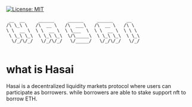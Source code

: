 [![License: MIT](https://img.shields.io/badge/License-MIT-blue)](https://en.wikipedia.org/wiki/MIT_License)


```
 __  __     ______     ______     ______     __    
/\ \_\ \   /\  __ \   /\  ___\   /\  __ \   /\ \   
\ \  __ \  \ \  __ \  \ \___  \  \ \  __ \  \ \ \  
 \ \_\ \_\  \ \_\ \_\  \/\_____\  \ \_\ \_\  \ \_\ 
  \/_/\/_/   \/_/\/_/   \/_____/   \/_/\/_/   \/_/ 
                                                   
```

# what is Hasai

Hasai is a decentralized liquidity markets protocol where users can participate as borrowers. while borrowers are able to stake support nft to borrow ETH.
